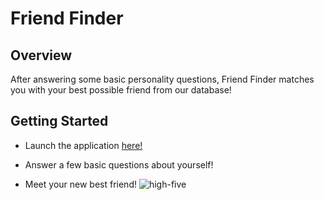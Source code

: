 # Friend Finder

## Overview

After answering some basic personality questions, Friend Finder matches you with your best possible friend from our database!

## Getting Started

* Launch the application [here!] 

* Answer a few basic questions about yourself!

* Meet your new best friend! 
![high-five](https://media.giphy.com/media/OcZp0maz6ALok/giphy.gif)

[here!]: https://powerful-inlet-30565.herokuapp.com/
